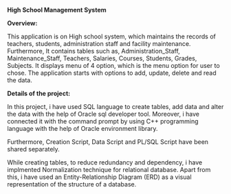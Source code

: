 **High School Management System**

**Overview:**

This application is on High school system, which maintains the records of teachers, students, administration staff and facility maintenance. Furthermore, It contains tables such as, Administration_Staff, Maintenance_Staff, Teachers, Salaries, Courses, Students, Grades, Subjects. It displays menu of 4 option, which is the menu option for user to chose. The application starts with options to add, update, delete and read the data.


**Details of the project:**

In this project, i have used SQL language to create tables, add data and alter the data with the help of Oracle sql developer tool. Moreover, i have connected it with the command prompt by using C++ programming language with the help of Oracle environment library.

Furthermore, Creation Script, Data Script and PL/SQL Script have been shared separately.

While creating tables, to reduce redundancy and dependency, i have implmented Normalization technique for relational database. Apart from this, i have used an Entity-Relationship Diagram (ERD) as a visual representation of the structure of a database.


	

